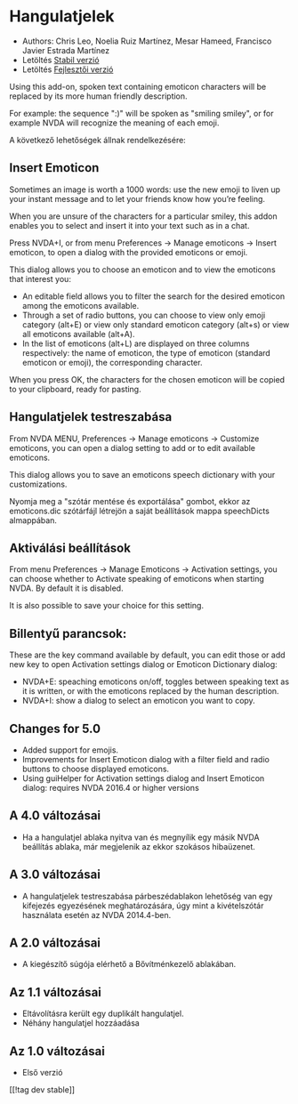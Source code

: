 # Hangulatjelek #

* Authors: Chris Leo, Noelia Ruiz Martínez, Mesar Hameed, Francisco Javier
  Estrada Martínez
* Letöltés [Stabil verzió][1]
* Letöltés [Fejlesztői verzió][2]

Using this add-on, spoken text containing emoticon characters will be
replaced by its more human friendly description.

For example: the sequence ":)" will be spoken as "smiling smiley", or for
example NVDA will recognize the meaning of each emoji.

A következő lehetőségek állnak rendelkezésére:

## Insert Emoticon ##

Sometimes an image is worth a 1000 words: use the new emoji to liven up your
instant message and to let your friends know how you’re feeling.

When you are unsure of the characters for a particular smiley, this addon
enables you to select and insert it into your text such as in a chat.

Press NVDA+I, or from menu Preferences -> Manage emoticons -> Insert emoticon, to open a dialog with the provided emoticons or emoji.

This dialog allows you to choose an emoticon and to view the emoticons that
interest you:

*	An editable field allows you to filter the search for the desired emoticon
  among the emoticons available.
*	Through a set of radio buttons, you can choose to view only emoji category
  (alt+E) or view only standard emoticon category (alt+s) or view all
  emoticons available (alt+A).
*	In the list of emoticons (alt+L) are displayed on three columns
  respectively: the name of emoticon, the type of emoticon (standard
  emoticon or emoji), the corresponding character.

When you press OK, the characters for the chosen emoticon will be copied to
your clipboard, ready for pasting.

## Hangulatjelek testreszabása ##

From NVDA MENU, Preferences -> Manage emoticons -> Customize emoticons, you can open a dialog setting to add or to edit available emoticons.

This dialog allows you to save an emoticons speech dictionary with your
customizations.

Nyomja meg a "szótár mentése és exportálása" gombot, ekkor az emoticons.dic
szótárfájl létrejön a saját beállítások mappa speechDicts almappában.

## Aktiválási beállítások ##

From menu Preferences -> Manage Emoticons -> Activation settings, you can choose whether to Activate speaking of emoticons when starting NVDA. By default it is disabled.

It is also possible to save your choice for this setting.

## Billentyű parancsok: ##

These are the key command available by default, you can edit those or add
new key to open Activation settings dialog or Emoticon Dictionary dialog:

* NVDA+E: speaching emoticons on/off, toggles between speaking text as it is
  written, or with the emoticons replaced by the human description.
* NVDA+I: show a dialog to select an emoticon you want to copy.


## Changes for 5.0 ##

* Added support for emojis.
* Improvements for Insert Emoticon dialog with a filter field and radio
  buttons to choose displayed emoticons.
* Using guiHelper for Activation settings dialog and Insert Emoticon dialog:
  requires NVDA 2016.4 or higher versions

## A 4.0 változásai ##

* Ha a hangulatjel ablaka nyitva van és megnyílik egy másik NVDA beállítás
  ablaka, már megjelenik az ekkor szokásos hibaüzenet.


## A 3.0 változásai ##

* A hangulatjelek testreszabása párbeszédablakon lehetőség van egy kifejezés
  egyezésének meghatározására, úgy mint a kivételszótár használata esetén az
  NVDA 2014.4-ben.


## A 2.0 változásai ##

* A kiegészítő súgója elérhető a Bővítménkezelő ablakában.


## Az 1.1 változásai ##

* Eltávolításra került egy duplikált hangulatjel.
* Néhány hangulatjel hozzáadása

## Az 1.0 változásai ##

* Első verzió

[[!tag dev stable]]

[1]: https://addons.nvda-project.org/files/get.php?file=emo

[2]: https://addons.nvda-project.org/files/get.php?file=emo-dev
